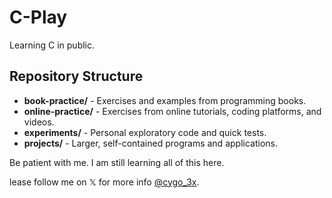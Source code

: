 # C-Play
Learning C in public.

## Repository Structure
- **book-practice/** - Exercises and examples from programming books.
- **online-practice/** - Exercises from online tutorials, coding platforms, and videos.
- **experiments/** - Personal exploratory code and quick tests.
- **projects/** - Larger, self-contained programs and applications.

Be patient with me. I am still learning all of this here.

lease follow me on 𝕏 for more info [@cygo_3x](https://x.com/cygo_3x).
